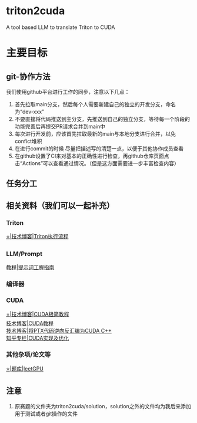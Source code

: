 # triton2cuda
A tool based LLM to translate Triton to CUDA

# 主要目标

## git-协作方法
我们使用github平台进行工作的同步，注意以下几点：
1. 首先拉取main分支，然后每个人需要新建自己的独立的开发分支，命名为“dev-xxx”
2. 不要直接将代码推送到主分支，先推送到自己的独立分支，等待每一个阶段的功能完善后再提交PR请求合并到main中
3. 每次进行开发前，应该首先拉取最新的main与本地分支进行合并，以免confict堆积
4. 在进行commit的时候 尽量把描述写的清楚一点，以便于其他协作成员查看
5. 在github设置了CI来对基本的正确性进行检查，再github仓库页面点击“Actions”可以查看通过情况。（但是这方面需要进一步丰富检查内容）

## 任务分工

## 相关资料（我们可以一起补充）

### Triton
[⭐|技术博客|Triton执行流程](https://www.cnblogs.com/BobHuang/p/18324040)  


### LLM/Prompt
[教程|提示词工程指南](https://www.promptingguide.ai/zh)
### 编译器

### CUDA
[⭐|技术博客|CUDA极简教程](https://zhuanlan.zhihu.com/p/34587739)  
[技术博客|CUDA教程](https://face2ai.com/program-blog/#GPU%E7%BC%96%E7%A8%8B%EF%BC%88CUDA%EF%BC%89)  
[技术博客|将PTX代码逆向反汇编为CUDA C++](https://forums.developer.nvidia.com/t/is-there-a-reverse-engineering-tool-which-gives-approximate-cuda-c-code-from-ptx-code/305665)  
[知乎专栏|CUDA实现及优化](https://www.zhihu.com/column/c_1681252213014466560)

### 其他杂项/论文等
[⭐|题库|leetGPU](https://leetgpu.com/)
## 注意
1. 原赛题的文件夹为triton2cuda/solution，solution之外的文件均为我后来添加用于测试或者git操作的文件
